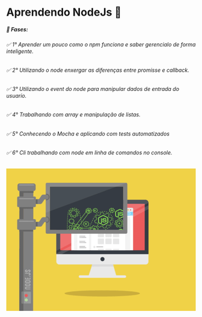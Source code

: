 # Aprendendo NodeJs 📗

#####  🚀 Fases:
###### ✅ 1° Aprender um pouco como o npm funciona e saber gerencialo de forma inteligente.
###### ✅ 2° Utilizando o node enxergar as diferenças entre promisse e callback.
###### ✅ 3° Utilizando o event do node para manipular dados de entrada do usuario.
###### ✅ 4° Trabalhando com array e manipulação de listas.
###### ✅ 5° Conhecendo o Mocha e aplicando com tests automatizados
###### ✅ 6° Cli trabalhando com node em linha de comandos no console.

![Node.JS](https://github.com/lourencovitor/aprendendoNodeJs/blob/master/nodejs-dribbble_1.gif)
